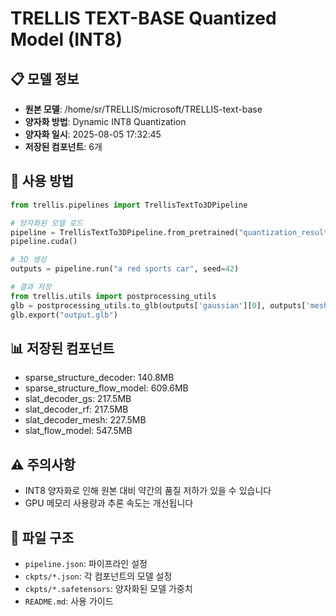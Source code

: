 # TRELLIS TEXT-BASE Quantized Model (INT8)

## 📋 모델 정보
- **원본 모델**: /home/sr/TRELLIS/microsoft/TRELLIS-text-base
- **양자화 방법**: Dynamic INT8 Quantization
- **양자화 일시**: 2025-08-05 17:32:45
- **저장된 컴포넌트**: 6개

## 🚀 사용 방법

```python
from trellis.pipelines import TrellisTextTo3DPipeline

# 양자화된 모델 로드
pipeline = TrellisTextTo3DPipeline.from_pretrained("quantization_results/trellis_text-base_quantized")
pipeline.cuda()

# 3D 생성
outputs = pipeline.run("a red sports car", seed=42)

# 결과 저장
from trellis.utils import postprocessing_utils
glb = postprocessing_utils.to_glb(outputs['gaussian'][0], outputs['mesh'][0])
glb.export("output.glb")
```

## 📊 저장된 컴포넌트
- sparse_structure_decoder: 140.8MB
- sparse_structure_flow_model: 609.6MB
- slat_decoder_gs: 217.5MB
- slat_decoder_rf: 217.5MB
- slat_decoder_mesh: 227.5MB
- slat_flow_model: 547.5MB

## ⚠️ 주의사항
- INT8 양자화로 인해 원본 대비 약간의 품질 저하가 있을 수 있습니다
- GPU 메모리 사용량과 추론 속도는 개선됩니다

## 🔧 파일 구조
- `pipeline.json`: 파이프라인 설정
- `ckpts/*.json`: 각 컴포넌트의 모델 설정
- `ckpts/*.safetensors`: 양자화된 모델 가중치
- `README.md`: 사용 가이드
